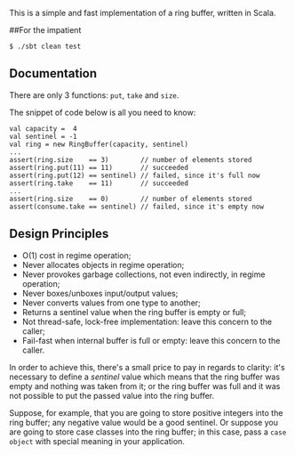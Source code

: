 This is a simple and fast implementation of a ring buffer, written in Scala.

##For the impatient

    $ ./sbt clean test


## Documentation

There are only 3 functions: ``put``, ``take`` and ``size``.

The snippet of code below is all you need to know:

    val capacity =  4
    val sentinel = -1
    val ring = new RingBuffer(capacity, sentinel)
    ...
    assert(ring.size    == 3)        // number of elements stored
    assert(ring.put(11) == 11)       // succeeded
    assert(ring.put(12) == sentinel) // failed, since it's full now
    assert(ring.take    == 11)       // succeeded
    ...
    assert(ring.size    == 0)        // number of elements stored
    assert(consume.take == sentinel) // failed, since it's empty now


## Design Principles

* O(1) cost in regime operation;
* Never allocates objects in regime operation;
* Never provokes garbage collections, not even indirectly, in regime operation;
* Never boxes/unboxes input/output values;
* Never converts values from one type to another;
* Returns a sentinel value when the ring buffer is empty or full;
* Not thread-safe, lock-free implementation: leave this concern to the caller;
* Fail-fast when internal buffer is full or empty: leave this concern to the caller.

In order to achieve this, there's a small price to pay in regards to clarity: it's necessary
to define a *sentinel* value which means that the ring buffer was empty and nothing was taken
from it; or the ring buffer was full and it was not possible to put the passed value into
the ring buffer.

Suppose, for example, that you are going to store positive integers into the ring buffer; any
negative value would be a good sentinel. Or suppose you are going to store case classes into
the ring buffer; in this case, pass a ``case object`` with special meaning in your application.
